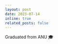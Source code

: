 ```yaml
---
layout: post
date: 2023-07-14
inline: true
related_posts: false
---
```


Graduated from ANU :mortar_board:
